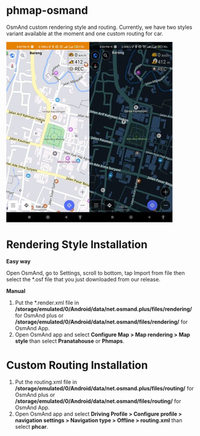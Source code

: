 # phmap-osmand

OsmAnd custom rendering style and routing. Currently, we have two styles variant available at the moment and one custom routing for car.

![pranatahouse](screenshots.jpg)

# Rendering Style Installation

**Easy way**

Open OsmAnd, go to Settings, scroll to bottom, tap Import from file then select the *.osf file that you just downloaded from our release.

**Manual**

1. Put the *.render.xml file in **/storage/emulated/0/Android/data/net.osmand.plus/files/rendering/** for OsmAnd plus or **/storage/emulated/0/Android/data/net.osmand/files/rendering/** for OsmAnd App.
2. Open OsmAnd app and select **Configure Map > Map rendering > Map style** than select **Pranatahouse** or **Phmaps**.

# Custom Routing Installation

1. Put the routing.xml file in **/storage/emulated/0/Android/data/net.osmand.plus/files/routing/** for OsmAnd plus or **/storage/emulated/0/Android/data/net.osmand/files/routing/** for OsmAnd App.
2. Open OsmAnd app and select **Driving Profile > Configure profile > navigation settings > Navigation type > Offline > routing.xml** than select **phcar**.
